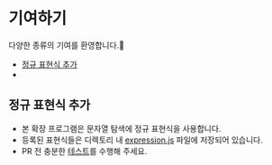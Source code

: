 # 기여하기
다양한 종류의 기여를 환영합니다.🎉
- [정규 표현식 추가](https://github.com/seydouxxx/blurify/blob/main/CONTRIBUTING.md#%EC%A0%95%EA%B7%9C-%ED%91%9C%ED%98%84%EC%8B%9D-%EC%B6%94%EA%B0%80)
- []()

## 정규 표현식 추가
- 본 확장 프로그램은 문자열 탐색에 정규 표현식을 사용합니다.
- 등록된 표현식들은 디렉토리 내 [expression.js](https://github.com/seydouxxx/blurify/blob/main/src/expression.js) 파일에 저장되어 있습니다.
- PR 전 충분한 [테스트](https://regexr.com/)를 수행해 주세요.
